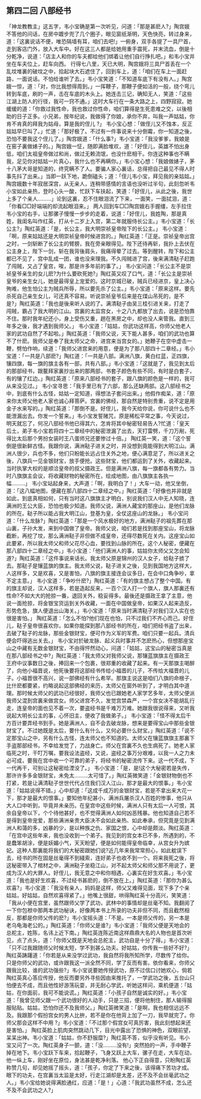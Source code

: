 ## 第四二回 八部经书

「神龙教教主」这五字，韦小宝确是第一次听见，问道：「那是甚麽人?」陶宫娥不答他的问话，在房中踱步兜了几个圈子，眼见窗纸渐明，天色快亮，转过身来，道：「这裏说话不便，唯恐隔墙有耳，咱们去吧!」一俯身，双手各提了一具尸首，走到客店门外，放入大车中。好在这三人都是给她用重手震死，并末流血，倒是十分乾净，说道：「店主人和你的车夫都给他们绑着让他们自行挣扎吧。」和韦小宝并坐在车夫位上，赶车向西。
行得七八里，天已大明，陶宫娥将三具尸首丢在一个乱坟堆裏的破坟之中，拾起块大石遮住了，回到车上，道：「咱们在车上一面赶路，一面说话。不怕给谁听了去。」韦小宝笑道：「不知道车底下有没有人。」陶宫娥一惊，道：「对，你比我想得周到。」一挥鞭子，那鞭子便如活的一般，绕个弯儿转到车底，刷的一声，击在车底的木头上。她连击三记，确知无人，笑道：「这些江湖上防人的行径，我可一窍不通。」这时大车行在一条大路之上，四野寂寂。她缓缓的道：「你救过我性命，我也救过你性命，咱们算得是生死患难之交，以後相助的日子正多。小兄弟，按年纪说，我做得了你娘，承你不弃，叫我一声姑姑，你肯不肯真的拜我为姑母，算是我的侄儿 ?」
韦小宝心想：「做侄儿又不蚀本，反正姑姑早巳叫了。」忙道：「那好极了。不过有一件事说来十分倒霉，你一知道之後，恐怕不要我这个侄儿了。」陶宫娥道：「什么事?」韦小宝道：「我没爹爹，我娘是在窑子裏做婊子的。」陶宫娥一怔，随即满脸堆欢，道：「好侄儿，英雄不怕出身低，咱们太祖皇帝做过和尚，做过无赖流氓，也没什麽相干。你连这种事也不瞒我，足见你对姑姑一片真心，我什么也不再瞒你。」韦小宝心想：「我娘做婊子，茅十八茅大哥是知道的，终究瞒不了人。要骗人家心裏话，总得把自己最见不得人时事先抖了出来。」当即一跃下地，跪倒磕头；道：「侄儿韦小宝，拜见我的亲姑姑。」陶宫娥数十年寂居深宫，从无亲人，连稍带感情的言语也没听过半句，此刻忽听韦小宝如此亲热，登时心头一酸，忙跃下车扶起，笑道：「好侄儿，从此之後，我世上多了个亲人………」论到这裏，忍不住眼泪流了下来，一面笑，一面拭泪，道：「你看□□好端端的却流起眼泪来。」
两人回到车□□陶宫娥右手握缰，左手拉住韦小宝的右手，让那骡子慢慢一步步的走着，说道：「好侄儿，我姓陶，那是真姓，我闺名叫作红英，打从十二岁上入宫，第二年就服侍长公主。」韦小宝道：「长公主?」陶红英道：「是，长公主，我大明崇祯皇帝陛下的长公主。」
韦小宝道：「啊，原来姑姑还是大明崇祯皇帝时候进宫的。」陶红英道：「正是。崇祯皇帝出宫之时，一剑斩断了长公主的臂膀，我在旁亲眼得见。陛下还待再斩，我扑上去伏在公主身上，陛下一剑，斩在我背後肩头，我痛得晕了过去。等到醒转，陛下和公主都已不见了，宫中乱成一团，谁也没来理我。不久闯贼进了宫，後来满清鞑子赶跑了闯贼，又占了皇宫，唉，那是许多年前的事了。」
韦小宝问道：「长公主不是崇祯皇爷亲生的女儿麽?为什么要砍死她?」陶红英又叹了口气，道：「长公主是崇祯皇爷的亲生女儿，她是最得皇上宠爱的。这时京城已破，贼兵已经进京，皇上决心殉难，他生怕公主为贼兵所辱，所以要先杀了公主。」韦小宝道：「原来这样。要先杀死自己亲生女儿，可还真不容易。听说崇祯皇爷后来是在煤山吊死的，是不是?」陶红英道：「我也是後来听人说的了。满清鞑子由吴三桂引进关来，打走了闯贼，霸占了我大明的江山。宫裏的太监宫女，十之八九都放了出去，说是恐怕靠不住。那时我年纪还小，身上受伤又重，趟在黑房之中，却也没人来管我。直到三年多之後，我才遇到我师父。」
韦小宝道：「姑姑，你武功这样高，你师父他老人家的武功自然了不起啦。」陶红英道：「我师父说，天下能人甚多，咱们的武功也算不了什麽。我师父是奉了我太师父之命，进宫来当宫女的。」她鞭子在空中虚击一鞭，劈怕作响，续道：「我师父进宫来的用意，便是为了那八部四十二章经。」韦小宝道：「一共是八部麽?」陶红道：「一共是八部。满洲八旗，黄白红蓝，正四旗，镶四旗，每一旗的旗主各有一部，共有八部。」韦小宝道：「这就是了，我见到太后的那部经书，跟鳌拜家裏抄出来的那两部，书套子颜色有些不同，有时是白套子，有的镶了红边。」陶红英道：「原来八部经书的套子，跟八旗的颜色是一样的，我可从来没见过。」
韦小宝寻思：「我手里已有了六部，那么还缺两部。这八部经书之中，到底有什么古怪，姑姑一定知道，得想法子套问出来。」他假作痴呆，道：「原来你太师父他老人家也诚心拜菩萨。宫裏的佛经，那自然是特别贵重，说不定是用金子水来写的。」陶红英道：「那倒不是。好侄儿，我今天给你说，你可说什么也不能泄漏出去。你发一个誓来。」韦小宝发誓赌咒，原是稀松平常之事，今天说过，明天就忘了，何况八部经书他已得其六，怎肯将其中秘密轻易告人?忙道：「皇天后土，弟子韦小宝若将四十二章经中的秘密泄漏了出去，天打雷劈，千刀万剐，死得比太后那个男扮女装时王八蛋师兄还要惨过十倍。」
陶红英一笑，道：「这个誓倒是很新鲜古怪。我跟你说，满洲鞑子进关之时，并没想到竟能得到大明江山。满洲人很少，兵也不多，他们只盼能长远占住关外之地，便心满意足了，所以进关之後，八旗兵一见金银财宝，放手便抢。这些财宝，他们都运到了关外，收藏起来。当时执掌大权的是顺洽皇帝的叔父摄政王。但是满洲八旗，每一旗都各有势力。当时八旗旗主会议，将收藏财物的秘密所在，绘成地图，由八旗旗主各执一幅………」
韦小宝站起身来，大声道：「啊，我明白了！」大车一动，他又坐倒，道：「这八幅地图，便藏在那八部四十二章经之中。」陶红英道：「好像也并非就是如此，到底真相如何，只有当时这八旗旗主才明白，别说我们汉人中无人知晓，连满洲的王公大臣，恐怕也极少知道。我师父说，满洲人藏宝的那座山，是他们龙脉的所在。鞑子所以能占我大明江山，登基为皇，全仗这座山的龙脉。」
韦小宝问道：「什么龙脉?」陶红英道：「那是一个风水极好的地方，满洲鞑子的祖先葬在那山裏，子孙大发，来到中国做了皇帝。我师父说，咱们若是找到那座宝山，将龙脉截断，再挖了坟，那么满洲鞑子非但做不成皇帝，还得尽数死在关内。这座宝山如此要紧，所以我太师父和师父花尽心血，要找到山脉的所在。这个人秘密，便藏在那八部四十二章经之中。」韦小宝道：「他们满洲人的事，姑姑你太师父又怎会知道?」陶红英道：「这件事说来话长。我太师父原是锦州的汉人女子，给鞑子掳了去。那鞑子是镶蓝旗的旗主。我太师父说，鞑子进关之後，见到我国地方这样大，人这样多，又是欢喜，又是害怕，八旗的旗主接连会议多日，在会中口角争吵，拿不定主意。」
韦小宝道：「争吵什麽?」陶红英道：「有的旗主想占了整个中国。有的旗主却说，汉人这样多，若是造起反来，一百个汉人打一个旗人，旗人那裏还有性命?不如大大的抢掠一番，退回关外，稳妥得多。最後还是摄政王拿了主意，他说一面抢掠，将金银宝货运到关外收藏，一面在中国做皇帝，如果汉人起来造反，形势危急，旗人便退出山海关。」韦小宝道：「原来当时满清鞑子对我们汉人实在也很是害怕。」
陶红英道：「怎么不怕?他们现在也怕，只不过我们不齐心而己。好侄儿，鞑子皇帝很喜欢你，如果你能探到那八部经书的所在，咱们把经书盗了出来，去破了鞑子的龙脉，那些金银财宝，便可作为义军的军费。咱们只要一起兵。清兵便会吓得逃出关去。」
韦小宝对於破龙脉、起义兵时事并不怎麽热心，但想那座宝山之中藏有无数金银财宝，不由得怦然动心，问道：「姑姑，这宝山的秘密当真是在那八部经书之中?」陶红英道：「我太师父对我师父说，那镶蓝旗旗主在摄政王王府中议事数日之後，捧回来一个包裹，很郑重的收藏了起来。有一天那旗主喝醉了，向他小福晋说，他死後要将这部经书传给小福晋的儿子，不传给大福晋的儿子。小福晋很不高兴，说一部佛经有什么希罕。那旗主说这是咱们八旗的命根子，比什麽都要紧，约略说起这部佛经的来历，太师父在窗外听到了，才明白其中道理。那时候太师父的武功已经很好，我师父也已跟她老人家学艺多年，太师父便派我师父混到宫裏来做宫女。师父进宫不久，发觉宫禁森严，一个宫女决不能胡乱行走，连皇帝的面也见不着一次，要盗经书是千难万万难。她跟我很说得来，又听我说起大明长公主的事，心怀旧主，便收了我做弟子。」
韦小宝道：「怪不得太后千方百计要弄经书到手。她是满洲人，自不会去破龙脉，想来是要得宝山中那些金银财宝了。不过她既是太后，要什么有什么，又何必要什么财宝。」陶红英道：「说不定那宝山之中，另有什么古怪，连太师父也不知道的。太师父在镶蓝旗旗主那裏下手盗那部经书，不幸给发觉了，力战身亡。师父在宫裏不久也生病死了。她老人家临死之时，干叮万嘱，要我设法盗经，又说，盗经之事万分艰难，以我一人之力未必可成，要我在宫中收一个可靠的弟子，将经书的秘密流传下来。这一代不成，下一代再干，可别让这秘密给湮没了。」
韦小宝道：「是，是!这个大秘密若是失传，那许许多多金银财宝，未免太………太可惜了。」陶红英微笑道：「金银财物倒也不打紧，若是让满清鞑子世世代代占住我们汉人江山，那才是最大的恨事。」韦小宝道：「姑姑说得不错。」心中却道：「这成千成万的金银财宝，若是不拿出来大花一下，那才是最大的恨事。」要知他年纪甚小，满洲兵屠杀汉人百姓的惨事，他只从大人口中听到，毕竟并未亲历。在皇宫中这些时候，满洲人只有太后一人可恨，其余自皇帝以下，个个待他甚好，也不觉得满洲人如何凶恶残暴。他也知道自己若不是得到皇帝宠爱，那些满洲亲贵大臣决不会如此亲热、如此奉承，但究竟是见到满洲人和蔼的多，凶暴的少，是以种族之仇、家国之恨，心中却是颇淡。陶红英道：「在宫中这些年来，我也没收到一个弟子。我见到的宫女本已不多，所遇到的，不是蠢笨胡涂，便是妖媚小气，天天盼望，便是如何能得皇帝临幸，从宫女升为嫔妃。这种人那裏能将我们的大秘密跟她们说?近几年来我常常担心，如此躭误下去，经书的所在固是丝毫得不到綫索，连好弟子也收不到一个。将来我死之後，将这秘密带入了棺材之中，满洲鞑子坐稳江山，对不起太师父和师父那不用说了，更成为汉人的大罪人。好侄儿，我无意之中和你相遇，心裏实在好生欢喜。」韦小宝道：「我也是好生欢喜，不过经书甚麽的，倒不放在上。」陶红英道：「那你为甚么欢喜?」韦小宝道：「我没有亲人，妈妈是这样，师父又难得见面，现下多了个亲姑姑，好姑姑，自然欢喜得紧了。」他嘴上很甜，哄得陶红英十分高兴，笑笑道：「我从小便在宫里，虽然跟师父学了武功，武林中的事情却是丝毫不知。我翻阅了一下你包袱中那两本武功秘诀，好像两本书上所录的功夫非但不同，而且截然相反，那都是你师父传的麽?」韦小宝摇头道：「不是。一本是师父传的，另一本是老乌龟海老公的。」陶红英道：「你师父是谁?」韦小宝道：「我师父便是天地会的总舵主，姓陈，名讳上近下南。」陶红英连陈近南这样鼎鼎大名的人物也是首次听见，点了点头，道：「你师父既是天地会总舵主，武功自是十分了得。」韦小宝道：「只不过我跟随师父时候太短，学不到甚么功夫。好姑姑，你传我一些好不好?」陶红英踌躇道：「你若是从来没学过武功，我自然将我所知所学，尽数传了给你。只是你师父的武功，或许跟我这一派全然不同，学了反而有害。依你看来，你师父跟我比较，谁的武功强些?」韦小宝说要她传授武功，原不过信口讨她欢心，倘若陶红英真心答应传授，他反而要另外寻些因由来推托了，一学武功之後，五台山只怕便去不成，而且他性好游荡玩耍，并无耐心学武，听她这样问，乘机便道：「姑姑，在你面前，我可不能说谎。」陶红英道：「小孩子自然是诚实的好。」韦小宝道：「我曾见师父跟一个武功很好的人动手，只是三招，便将他制住，那人输得服服贴贴。姑姑，恐怕你还不及我师父。」陶红英微笑道：「是啊，我也相信远远不及。我跟那个假扮宫女的男人比拚，若不是你在他背上加了一刀，我早就完了。你师父那会这样不中用 ?」韦小宝道：「不过那个假宫女可真厉害，我此刻想起来还是害怕。」
陶红英脸上肌肉突然跳动几下，目光中露出了恐惧的神色，双眼前望，呆呆出神。韦小宝道：「姑姑，你不舒服糜?」陶红英不答，似乎没有听见。韦小宝又问了一次。陶红英身子一颤，道：「没………没有!」突然拍的一声，手中鞭子掉在地下。韦小宝跃下车来，拾起鞭子，飞身又跃上大车，骡子在走，大车在动，他一纵上车，刚好坐在原位，身法甚是乾净利落。
他心下正自得意，只盼陶红英称赞几句，却见她摇了摇头，道：「孩子，你定了下来之後，该得痛下苦功才成。眼下的功夫，在宫裏当太监是太好，行走江湖却是太差，还不及不会丝毫武功之人。」韦小宝给她说得满脸通红，应道：「是！」心道：「我武功虽然不成，怎么还不及不会武功之人?」